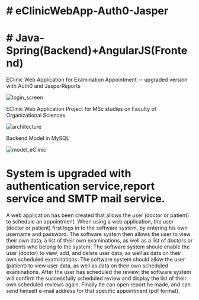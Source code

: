 
# # eClinicWebApp-Auth0-Jasper 
# # Java-Spring(Backend)+AngularJS(Frontend)
EClinic Web Application for Examination Appointment -- upgraded version with Auth0 and JasperReports

![login_screen](https://user-images.githubusercontent.com/60583122/159390305-31ea32e5-653e-476c-b624-a02dc649c022.jpg)

EClinic Web Application Project for MSc studies on Faculty of Organizational Sciences

![architecture](https://user-images.githubusercontent.com/60583122/159389943-135112f5-4524-422c-8608-be1523807dbf.png)

Backend Model in MySQL

![model_eClinic](https://user-images.githubusercontent.com/60583122/159389944-6097bbdc-d224-452f-9e60-28cab0d0942c.jpg)

# System is upgraded with authentication service,report service and SMTP mail service.

A web application has been created that allows the user (doctor or patient) to schedule an appointment.
When using a web application, the user (doctor or patient) first logs in to the software system, by entering his own username and password. The software system then allows the user to view their own data, a list of their own examinations, as well as a list of doctors or patients who belong to the system.
The software system should enable the user (doctor) to view, add, and delete user data, as well as data on their own scheduled examinations.
The software system should allow the user (patient) to view user data, as well as data on their own scheduled examinations.
After the user has scheduled the review, the software system will confirm the successfully scheduled review and display the list of their own scheduled reviews again.
Finally he can open report he made, and can send himself e-mail address for that specific appointment (pdf format).
